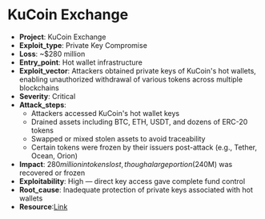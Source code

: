 # KuCoin Exchange

- **Project**: KuCoin Exchange
- **Exploit_type**: Private Key Compromise
- **Loss**: ~$280 million
- **Entry_point**: Hot wallet infrastructure
- **Exploit_vector**: Attackers obtained private keys of KuCoin's hot wallets, enabling unauthorized withdrawal of various tokens across multiple blockchains
- **Severity**: Critical
- **Attack_steps**:
    - Attackers accessed KuCoin's hot wallet keys
    - Drained assets including BTC, ETH, USDT, and dozens of ERC-20 tokens
    - Swapped or mixed stolen assets to avoid traceability
    - Certain tokens were frozen by their issuers post-attack (e.g., Tether, Ocean, Orion)
- **Impact**: $280 million in tokens lost, though a large portion ($240M) was recovered or frozen
- **Exploitability**: High — direct key access gave complete fund control
- **Root_cause**: Inadequate protection of private keys associated with hot wallets
- **Resource**:[Link](https://www.kucoin.com/)

